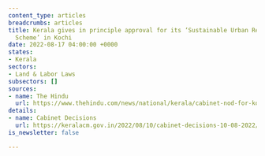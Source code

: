 ```yaml
---
content_type: articles
breadcrumbs: articles
title: Kerala gives in principle approval for its ‘Sustainable Urban Reconstruction
  Scheme’ in Kochi
date: 2022-08-17 04:00:00 +0000
states:
- Kerala
sectors:
- Land & Labor Laws
subsectors: []
sources:
- name: The Hindu
  url: https://www.thehindu.com/news/national/kerala/cabinet-nod-for-kochi-development-scheme/article65754743.ece
details:
- name: Cabinet Decisions
  url: https://keralacm.gov.in/2022/08/10/cabinet-decisions-10-08-2022/
is_newsletter: false

---
```

